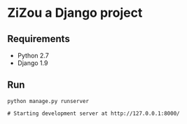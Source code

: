 # ZiZou a Django project

## Requirements

- Python 2.7
- Django 1.9

## Run

```
python manage.py runserver

# Starting development server at http://127.0.0.1:8000/

```